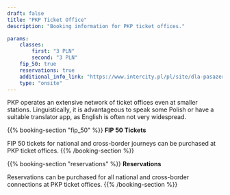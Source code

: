 ```yaml
---
draft: false
title: "PKP Ticket Office"
description: "Booking information for PKP ticket offices."

params:
    classes:
        first: "3 PLN"
        second: "3 PLN"
    fip_50: true
    reservations: true
    additional_info_link: "https://www.intercity.pl/pl/site/dla-pasazera/kup-bilet/wyszukiwarka-kas-i-biletomatow.html"
    type: "onsite"
---
```


PKP operates an extensive network of ticket offices even at smaller stations. Linguistically, it is advantageous to speak some Polish or have a suitable translator app, as English is often not very widespread.

{{% booking-section "fip_50" %}}
**FIP 50 Tickets**

FIP 50 tickets for national and cross-border journeys can be purchased at PKP ticket offices.
{{% /booking-section %}}

{{% booking-section "reservations" %}}
**Reservations**

Reservations can be purchased for all national and cross-border connections at PKP ticket offices.
{{% /booking-section %}}

